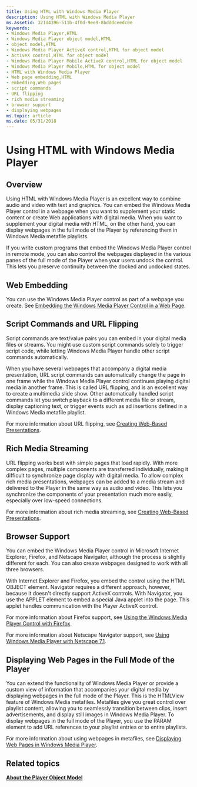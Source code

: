 ```yaml
---
title: Using HTML with Windows Media Player
description: Using HTML with Windows Media Player
ms.assetid: 321d4396-511b-4f0d-9ee9-8bdddceedc0e
keywords:
- Windows Media Player,HTML
- Windows Media Player object model,HTML
- object model,HTML
- Windows Media Player ActiveX control,HTML for object model
- ActiveX control,HTML for object model
- Windows Media Player Mobile ActiveX control,HTML for object model
- Windows Media Player Mobile,HTML for object model
- HTML with Windows Media Player
- Web page embedding,HTML
- embedding,Web pages
- script commands
- URL flipping
- rich media streaming
- browser support
- displaying webpages
ms.topic: article
ms.date: 05/31/2018
---
```


# Using HTML with Windows Media Player

## Overview

Using HTML with Windows Media Player is an excellent way to combine audio and video with text and graphics. You can embed the Windows Media Player control in a webpage when you want to supplement your static content or create Web applications with digital media. When you want to supplement your digital media with HTML, on the other hand, you can display webpages in the full mode of the Player by referencing them in Windows Media metafile playlists.

If you write custom programs that embed the Windows Media Player control in remote mode, you can also control the webpages displayed in the various panes of the full mode of the Player when your users undock the control. This lets you preserve continuity between the docked and undocked states.

## Web Embedding

You can use the Windows Media Player control as part of a webpage you create. See [Embedding the Windows Media Player Control in a Web Page](embedding-the-windows-media-player-control-in-a-web-page.md).

## Script Commands and URL Flipping

Script commands are text/value pairs you can embed in your digital media files or streams. You might use custom script commands solely to trigger script code, while letting Windows Media Player handle other script commands automatically.

When you have several webpages that accompany a digital media presentation, URL script commands can automatically change the page in one frame while the Windows Media Player control continues playing digital media in another frame. This is called URL flipping, and is an excellent way to create a multimedia slide show. Other automatically handled script commands let you switch playback to a different media file or stream, display captioning text, or trigger events such as ad insertions defined in a Windows Media metafile playlist.

For more information about URL flipping, see [Creating Web-Based Presentations](creating-web-based-presentations.md).

## Rich Media Streaming

URL flipping works best with simple pages that load rapidly. With more complex pages, multiple components are transferred individually, making it difficult to synchronize page display with digital media. To allow complex rich media presentations, webpages can be added to a media stream and delivered to the Player in the same way as audio and video. This lets you synchronize the components of your presentation much more easily, especially over low-speed connections.

For more information about rich media streaming, see [Creating Web-Based Presentations](creating-web-based-presentations.md).

## Browser Support

You can embed the Windows Media Player control in Microsoft Internet Explorer, Firefox, and Netscape Navigator, although the process is slightly different for each. You can also create webpages designed to work with all three browsers.

With Internet Explorer and Firefox, you embed the control using the HTML OBJECT element. Navigator requires a different approach, however, because it doesn't directly support ActiveX controls. With Navigator, you use the APPLET element to embed a special Java applet into the page. This applet handles communication with the Player ActiveX control.

For more information about Firefox support, see [Using the Windows Media Player Control with Firefox](using-the-windows-media-player-control-with-firefox.md).

For more information about Netscape Navigator support, see [Using Windows Media Player with Netscape 7.1](using-windows-media-player-with-netscape-7-1.md).

## Displaying Web Pages in the Full Mode of the Player

You can extend the functionality of Windows Media Player or provide a custom view of information that accompanies your digital media by displaying webpages in the full mode of the Player. This is the HTMLView feature of Windows Media metafiles. Metafiles give you great control over playlist content, allowing you to seamlessly transition between clips, insert advertisements, and display still images in Windows Media Player. To display webpages in the full mode of the Player, you use the PARAM element to add URL references to your playlist entries or to entire playlists.

For more information about using webpages in metafiles, see [Displaying Web Pages in Windows Media Player](displaying-web-pages-in-windows-media-player.md).

## Related topics

<dl> <dt>

[**About the Player Object Model**](about-the-player-object-model.md)
</dt> </dl>

 

 




